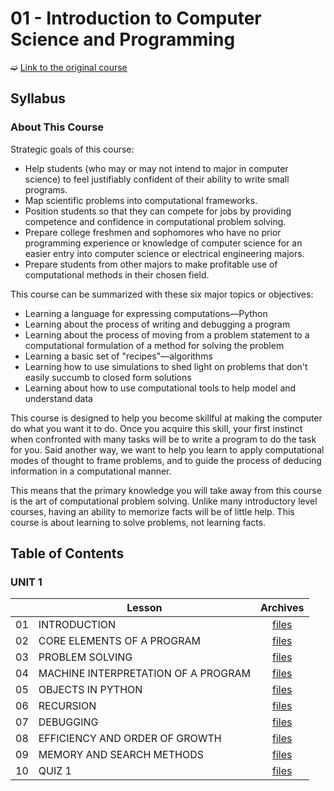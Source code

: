 # 01 - Introduction to Computer Science and Programming

➫ [Link to the original course](http://ocw.mit.edu/courses/electrical-engineering-and-computer-science/6-00sc-introduction-to-computer-science-and-programming-spring-2011/index.htm)

## Syllabus

### About This Course

Strategic goals of this course:

* Help students (who may or may not intend to major in computer science) to feel justifiably confident of their ability to write small programs.
* Map scientific problems into computational frameworks.
* Position students so that they can compete for jobs by providing competence and confidence in computational problem solving.
* Prepare college freshmen and sophomores who have no prior programming experience or knowledge of computer science for an easier entry into computer science or electrical engineering majors.
* Prepare students from other majors to make profitable use of computational methods in their chosen field.

This course can be summarized with these six major topics or objectives:

* Learning a language for expressing computations—Python
* Learning about the process of writing and debugging a program
* Learning about the process of moving from a problem statement to a computational formulation of a method for solving the problem
* Learning a basic set of "recipes"—algorithms
* Learning how to use simulations to shed light on problems that don't easily succumb to closed form solutions
* Learning about how to use computational tools to help model and understand data

This course is designed to help you become skillful at making the computer do what you want it to do. Once you acquire this skill, your first instinct when confronted with many tasks will be to write a program to do the task for you. Said another way, we want to help you learn to apply computational modes of thought to frame problems, and to guide the process of deducing information in a computational manner.

This means that the primary knowledge you will take away from this course is the art of computational problem solving. Unlike many introductory level courses, having an ability to memorize facts will be of little help. This course is about learning to solve problems, not learning facts.

## Table of Contents

### UNIT 1

||Lesson|Archives|
|---|---|:---:|
|01|INTRODUCTION|[files](https://github.com/ericdouglas/MIT-computer-science/tree/master/archives/01-introduction-to-computer-science-and-programming/archives/UNIT-01/01-introduction)|
|02|CORE ELEMENTS OF A PROGRAM|[files]()|
|03|PROBLEM SOLVING|[files]()|
|04|MACHINE INTERPRETATION OF A PROGRAM|[files]()|
|05|OBJECTS IN PYTHON|[files]()|
|06|RECURSION|[files]()|
|07|DEBUGGING|[files]()|
|08|EFFICIENCY AND ORDER OF GROWTH|[files]()|
|09|MEMORY AND SEARCH METHODS|[files]()|
|10|QUIZ 1|[files]()|
